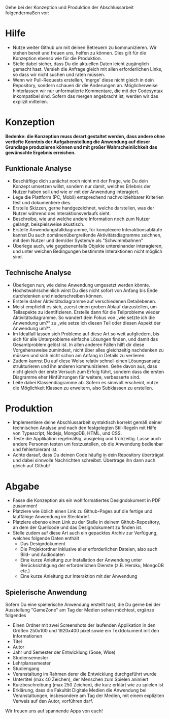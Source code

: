 Gehe bei der Konzeption und Produktion der Abschlussarbeit folgendermaßen vor:
# Hilfe
  * Nutze weiter Github um mit deinen Betreuern zu kommunizieren. Wir stehen bereit und freuen uns, helfen zu können. Dies gilt für die Konzeption ebenso wie für die Produktion.
  * Stelle dabei sicher, dass Du die aktuellen Daten leicht zugänglich gemacht hast. Versieh die Anfrage gleich mit allen erforderlichen Links, so dass wir nicht suchen und raten müssen.
  * Wenn wir Pull-Requests erstellen, 'merge' diese nicht gleich in dein Repository, sondern schauen dir die Änderungen an. Möglicherweise hinterlassen wir nur unformatierte Kommentare, die mit der Codesyntax inkompatibel sind. Sofern das mergen angebracht ist, werden wir das explizit mitteilen.

# Konzeption
**Bedenke: die Konzeption muss derart gestaltet werden, dass andere ohne vertiefte Kenntnis der Aufgabenstellung die Anwendung auf dieser Grundlage produzieren können und mit großer Wahrscheinlichkeit das gewünschte Ergebnis erreichen.**

## Funktionale Analyse
  * Beschäftige dich zunächst noch nicht mit der Frage, wie Du dein Konzept umsetzen willst, sondern nur damit, welches Erlebnis der Nutzer haben soll und wie er mit der Anwendung interagiert.
  * Lege die Plattform (PC, Mobil) entsprechend nachvollziehbarer Kriterien fest und dokumentiere dies.
  * Erstelle Skizzen, gerne handgezeichnet, welche darstellen, was der Nutzer während des Interaktionsverlaufs sieht.
  * Beschreibe, wie und welche andere Information noch zum Nutzer gelangt, beispielsweise akustisch.
  * Erstelle Anwendungsfalldiagramme, für komplexere Interaktionsabläufe kannst Du auch domänenübergreifende Aktivitätsdiagramme zeichnen, mit dem Nutzer und dem/der System/e als "Schwimmbahnen"
  * Überlege auch, wie gegebenenfalls Objekte untereinander interagieren, und unter welchen Bedingungen bestimmte
Interaktionen nicht möglich sind.

## Technische Analyse
  * Überlegen nun, wie deine Anwendung umgesetzt werden könnte. Höchstwahrscheinlich wirst Du dies nicht sofort von Anfang bis Ende durchdenken und niederschreiben können.
  * Erstelle daher Aktivitätsdiagramme auf verschiedenen Detailebenen.
  * Meist empfiehlt es sich, zuerst einen groben Ablauf darzustellen, um Teilaspekte zu identifizieren. Erstelle dann für die Teilprobleme wieder Aktivitätsdiagramme. So wandert dein Fokus von „wie setzte ich die Anwendung um?“ zu „wie setze ich diesen Teil oder diesen Aspekt der Anwendung um?“. 
  * Im Idealfall lassen sich Probleme auf diese Art so weit aufgliedern, bis sich für alle Unterprobleme einfache Lösungen finden, und damit das Gesamtproblem gelöst ist. In allen anderen Fällen hilft dir diese Vorgehensweise zumindest, nicht über alles gleichzeitig nachdenken zu müssen und sich nicht schon am Anfang in Details zu verlieren.
  * Zudem kannst Du auf diese Weise relativ schnell einen Lösungsansatz strukturieren und ihn anderen kommunizieren. Gehe davon aus, dass nicht gleich der erste Versuch zum Erfolg führt, sondern dass die ersten Diagramme eher Hinführungen für weitere, verbesserte sind.
  * Leite dabei Klassendiagramme ab. Sofern es sinnvoll erscheint, nutze die Möglichkeit Klassen zu erweitern, also Subklassen zu erstellen.

# Produktion
  * Implementiere deine Abschlussarbeit syntaktisch korrekt gemäß deiner technischen Analyse und nach den festgelegten Stil-Regeln mit Hilfe von Typescript, Nodejs, MongoDB, HTML, und CSS.
  * Teste die Applikation regelmäßig, ausgiebig und frühzeitig. Lasse auch andere Personen testen um festzustellen, ob die Anwendung bedienbar und fehlertolerant ist.
  * Achte darauf, dass Du deinen Code häufig in dein Repository überträgst und dabei sinnvolle Nachrichten schreibst. Übertrage ihn dann auch gleich auf Github!

# Abgabe
  * Fasse die Konzeption als ein wohlformatiertes Designdokument in PDF zusammen!
  * Platziere wie üblich einen Link zu Github-Pages auf die fertige und lauffähige Anwendung im Steckbrief.
  * Platziere ebenso einen Link zu der Stelle in deinem Github-Repository, an dem der Quellcode und das Designdokument zu finden ist.
  * Stelle zudem auf diese Art auch ein gepacktes Archiv zur Verfügung, welches folgende Daten enthält
    * Das Designdokument 
    * Die Projektordner inklusive aller erforderlichen Dateien, also auch Bild- und Audiodaten
    * Eine kurze Anleitung zur Installation der Anwendung unter Berücksichtigung der erforderlichen Dienste (z.B. Heroku, MongoDB etc.) 
    * Eine kurze Anleitung zur Interaktion mit der Anwendung

## Spielerische Anwendung
Sofern Du eine spielerische Anwendung erstellt hast, die Du gerne bei der Ausstellung "GameZone" am Tag der Medien sehen möchtest, ergänze folgendes  
* Einen Ordner mit zwei Screenshots der laufenden Applikation in den Größen 250x100 und 1920x400 pixel sowie ein Textdokument mit den Informationen
* Titel
* Autor
* Jahr und Semester der Entwicklung (Sose, Wise)
* Studiensemester
* Lehrplansemester
* Studiengang
* Veranstaltung im Rahmen derer die Entwicklung durchgeführt wurde
* Untertitel (max 40 Zeichen), der Menschen zum Spielen animiert
* Kurzbeschreibung (max 250 Zeichen), die kurz erklärt wie zu spielen ist
* Erklärung, dass die Fakultät Digitale Medien die Anwendung bei Veranstaltungen, insbesondere am Tag der Medien, mit einem expliziten Verweis auf den Autor, vorführen darf.


Wir freuen uns auf spannende Apps von euch!